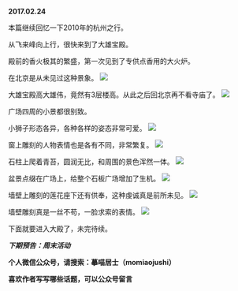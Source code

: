 
          
**2017.02.24**

本篇继续回忆一下2010年的杭州之行。

从飞来峰向上行，很快来到了大雄宝殿。

殿前的香火极其的繁盛，第一次见到了专供点香用的大火炉。

在北京是从未见过这种景象。
![](http://wx3.sinaimg.cn/large/627d9660ly1fd17w85vpaj20yg0jegp3.jpg)


大雄宝殿高大雄伟，竟然有3层楼高。从此之后回北京再不看寺庙了。
![](http://wx3.sinaimg.cn/large/627d9660ly1fd17w7xfo5j20yg0jeaei.jpg)


广场四周的小景都很别致。

小狮子形态各异，各种各样的姿态非常可爱。
![](http://wx3.sinaimg.cn/large/627d9660ly1fd17w7rkakj20yg0jeq6j.jpg)


窗上雕刻的人物表情也是各有不同，非常繁复。
![](http://wx3.sinaimg.cn/large/627d9660ly1fd17w8k5fdj20yg0jegt2.jpg)


石柱上爬着青苔，圆润无比，和周围的景色浑然一体。
![](http://wx3.sinaimg.cn/large/627d9660ly1fd17w7kz9yj20yg0je41j.jpg)


盆景点缀在广场上，给整个石板广场增加了生机。
![](http://wx3.sinaimg.cn/large/627d9660ly1fd17w8s2n2j20yg0jegqz.jpg)


墙壁上雕刻的莲花座下还有供奉，这种虔诚真是前所未见。
![](http://wx3.sinaimg.cn/large/627d9660ly1fd17w8cehcj20yg0je44q.jpg)


墙壁雕刻真是一丝不苟，一脸求索的表情。
![](http://wx3.sinaimg.cn/large/627d9660ly1fd17w784ymj20yg0jedik.jpg)


下面就要进入大殿了，未完待续。


***下期预告：周末活动***


**个人微信公众号，请搜索：摹喵居士（momiaojushi）**

**喜欢作者写写哪些话题，可以公众号留言**

        